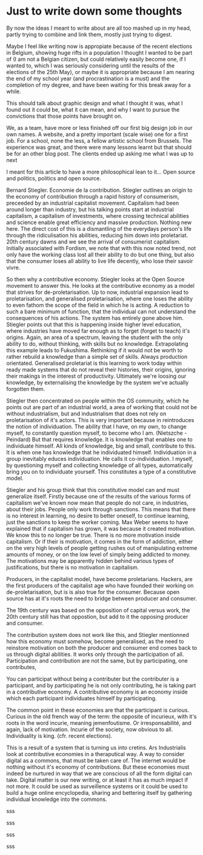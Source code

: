 # Just to write down some thoughts

By now the ideas I meant to write about are all too mashed up in my head, partly trying to combine and link them, mostly just trying to digest.

Maybe I feel like writing now is appropiate because of the recent elections in Belgium, showing huge rifts in a population I thought I wanted to be part of (I am not a Belgian citizen, but could relatively easily become one, if I wanted to, which I was seriously considering until the results of the elections of the 25th May), or maybe it is appropriate because I am nearing the end of my school year (and procrastination is a must) and the completion of my degree, and have been waiting for this break away for a while.

This should talk about graphic design and what I thought it was, what I found out it could be, what it can mean, and why I want to pursue the convictions that those points have brought on.

We, as a team, have more or less finished off our first big design job in our own names. A website, and a pretty important (scale wise) one for a first job. For a school, none the less, a fellow artistic school from Brussels. The experience was great, and there were many lessons learnt but that should be for an other blog post. The clients ended up asking me what I was up to next 

I meant for this article to have a more philosophical lean to it... Open source and politics, politics and open source.

Bernard Stiegler. Economie de la contribution.
Stiegler outlines an origin to the economy of contribution through a rapid history of consumerism, preceeded by an industrial capitalist movement. Capitalism had been around longer than industry, but his talking points start at industrial capitalism, a capitalism of investments, where crossing technical abilities and science enable great efficiency and massive production. Nothing new here. The direct cost of this is a dismantling of the everydays person's life through the ridiculisation his abilities, reducing him down into proletariat.
20th century dawns and we see the arrival of consumerist capitalism. Initially associated with Fordism, we note that with this now noted trend, not only have the working class lost all their ability to do but one thing, but also that the consumer loses all ability to live life decently, who lose their savoir vivre.

So then why a contributive economy. Stiegler looks at the Open Source movement to answer this.
He looks at the contributive economy as a model that strives for de-proletarisation. Up to now, industrial expansion lead to proletarisation, and generalised proletarisation, where one loses the ability to even fathom the scope of the field in which he is acting. A reduction to such a bare minimum of function, that the individual can not understand the consequences of his actions. The system has entirely gone above him.
Stiegler points out that this is happening inside higher level education, where industries have moved far enough as to forget (forget to teach) it's origins. Again, an area of a spectrum, leaving the student with the only ability to do, without thinking, with skills but no knowledge. Extrapolating this example leads to Fukushima. Rethinking if it would not be worth to rather rebuild a knowledge than a simple set of skills. Always production orientated. 
Generalised proletariat is this learning to work today within ready made systems that do not reveal their histories, their origins, ignoring their makings in the interest of productivity. Ultimately we're loosing our knowledge, by externalising the knowledge by the system we've actually forgotten them.

Stiegler then concentrated on people within the OS community, which he points out are part of an industrial world, a area of working that could not be without industrialism,  but and industrialism that does not rely on proletarisation of it's actors. This is very important because in reintroduces the notion of individuation. The ability that I have, on my own, to change myself, to constantly question myself, to become who I am. (Nietszche - Peindard) But that requires knowledge. It is knowledge that enables one to individuate himself. All kinds of knowledge, big and small, contribute to this. 
It is when one has knowledge that he individuated himself. Individuation in a group inevitably educes individuation. He calls it co-individuation. I myself, by questioning myself and collecting knowledge of all types, automatically bring you on to individuate yourself. This constitutes a type of a constitutive model.

Stiegler and his group think that this constitutive model can and must generalize itself. Firstly because one of the results of the various forms of capitalism we've known now mean that people do not care, in industries, about their jobs. People only work through sanctions. This means that there is no interest in learning, no desire to better oneself, to continue learning, just the sanctions to keep the worker coming. Max Weber seems to have explained that if capitalism has grown, it was because it created motivation. We know this to no longer be true. There is no more motivation inside capitalism. Or if their is motivation, it comes in the form of addiction, either on the very high levels of people getting rushes out of manipulating extreme amounts of money, or on the low level of simply being addicted to money. The motivations may be apparently hidden behind various types of justifications, but there is no motivation in capitalism. 

Producers, in the capitalist model, have become proletarians. Hackers, are the first producers of the capitalist age who have founded their working on de-proletarisation, but is is also true for the consumer. Because open source has at it's roots the need to bridge between producer and consumer.

The 19th century was based on the opposition of capital versus work, the 20th century still has that oppostion, but add to it the opposing producer and consumer.

The contribution system does not work like this, and Stiegler mentionned how this economy must somehow, become generalised, as the need to reinstore motivation on both the producer and consumer end comes back to us through digital abilities. It works only through the participation of all. Participation and contribution are not the same, but by participating, one contributes, 

You can participat without being a contributer but the contributer is a participant, and by participating he is not only contributing, he is taking part in a contributive economy. A contributive economy is an economy inside which each participant individuates himself by participating.

The common point in these economies are that the participant is curious. Curious in the old french way of the term: the opposite of incurieux, with it's roots in the word incurie, meaning jemenfoutisme. Or irresponsabilité, and again, lack of motivation. Incurie of the society, now obvious to all. Individuality is king. (cfr. recent elections).

This is a result of a system that is turning us into cretins.
Ars Industrialis look at contributive economies in a theraputical way. A way to consider digital as a commons, that must be taken care of. The internet would be nothing without it's economy of contributions. But these economies must indeed be nurtured in way that we are conscious of all the form digital can take. Digital matter is our new writing, or at least it has as much impact if not more. It could be used as surveillence systems or it could be used to build a huge online encyclopedia, sharing and bettering itself by gathering individual knowledge into the commons.






sss

sss


sss


sss







